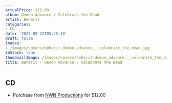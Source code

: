 ```yaml
---
actualPrice: $12.00
album: Demon Advance / Celebrate the Dead
artist: Beherit
categories:
- CD
date: '2025-09-22T05:25:10'
draft: false
images:
- /images/covers/beherit-demon_advance_-_celebrate_the_dead.jpg
inStock: true
thumbnailImage: /images/covers/beherit-demon_advance_-_celebrate_the_dead-thumb.jpg
title: Beherit - Demon Advance / Celebrate the Dead
---
```


## CD
* Purchase from [NWN Productions](http://shop.nwnprod.com/index.php?route=product/product&path=93&product_id=63492&sort=pd.name&order=ASC) for $12.00
